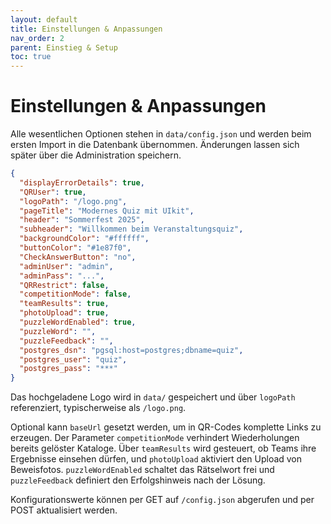 ```yaml
---
layout: default
title: Einstellungen & Anpassungen
nav_order: 2
parent: Einstieg & Setup
toc: true
---
```


# Einstellungen & Anpassungen

Alle wesentlichen Optionen stehen in `data/config.json` und werden beim ersten Import in die Datenbank übernommen. Änderungen lassen sich später über die Administration speichern.

```json
{
  "displayErrorDetails": true,
  "QRUser": true,
  "logoPath": "/logo.png",
  "pageTitle": "Modernes Quiz mit UIkit",
  "header": "Sommerfest 2025",
  "subheader": "Willkommen beim Veranstaltungsquiz",
  "backgroundColor": "#ffffff",
  "buttonColor": "#1e87f0",
  "CheckAnswerButton": "no",
  "adminUser": "admin",
  "adminPass": "...",
  "QRRestrict": false,
  "competitionMode": false,
  "teamResults": true,
  "photoUpload": true,
  "puzzleWordEnabled": true,
  "puzzleWord": "",
  "puzzleFeedback": "",
  "postgres_dsn": "pgsql:host=postgres;dbname=quiz",
  "postgres_user": "quiz",
  "postgres_pass": "***"
}
```

Das hochgeladene Logo wird in `data/` gespeichert und über `logoPath` referenziert, typischerweise als `/logo.png`.

Optional kann `baseUrl` gesetzt werden, um in QR-Codes komplette Links zu erzeugen. Der Parameter `competitionMode` verhindert Wiederholungen bereits gelöster Kataloge. Über `teamResults` wird gesteuert, ob Teams ihre Ergebnisse einsehen dürfen, und `photoUpload` aktiviert den Upload von Beweisfotos. `puzzleWordEnabled` schaltet das Rätselwort frei und `puzzleFeedback` definiert den Erfolgshinweis nach der Lösung.

Konfigurationswerte können per GET auf `/config.json` abgerufen und per POST aktualisiert werden.

